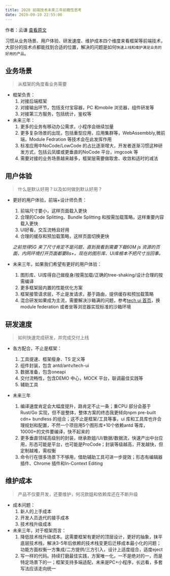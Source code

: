 ```yaml
---
title: 2020 前端技术未来三年前瞻性思考
date: 2020-09-10 22:55:00
---
```


作者：云谦 [查看原文](https://mp.weixin.qq.com/s/wYbj9d3bVExfu3owx7sJuQ)

习惯从业务场景、用户体验、研发速度、维护成本四个维度来看框架等前端技术，大部分的技术点都能找到合适的位置，解决的问题是如何`快速上线和维护满足业务的好用的产品`。

## 业务场景
> 从框架的角度看业务需要
* 框架负责：
  1. 对接后端框架
  2. 对接输出环节，包括支付宝容器，PC 和mobile 浏览器，组件研发等
  3. 对接第三方服务，包括统计，鉴权等
* 未来三年：
  1. 更多的业务有移动办公需求，小程序会继续加量
  2. 更多复杂场景的出现，包括重型应用，应用集群等，WebAssembbly,微前端，Module Fedration 等技术会在此发挥作用
  3. 标准应用中NoCode/LowCode 的占比逐渐增大，开发者逐渐习惯这种研发方式，包括云凤蝶或更垂直的NoCode 平台，imgcook 等
  4. 需要对接的业务场景越来越多，框架层需要做取舍、收敛和适时的减法

## 用户体验
> 什么是默认好用？以及如何做到默认好用？
* 更好的用户体验，前端+设计师负责：
  1. 前端尺寸要小，这样页面载入更快
  2. 合理的Code Splitting、Bundle Splitting 和按需加载策略，这样重要内容载入更快
  3. UI好看，交互流畅且好用
  4. 合理的缓存和预加载策略，这样页面切换更快
  
  *之前觉得5G 来了尺寸肯定不是问题，直到我看到需要下载60M js 资源的页面，内网环境打开页面都要8s+。现在的图形库、UI库根本不把尺寸当回事。*

* 未来三年，如果我们希望有更好的用户体验：
  1. 图形库、UI库得自己做瘦身/按需加载/正确的tree-shaking/设计合理的按需编译
  2. 更多框架层内置的性能优化方案
  3. 框架接管请求层，不止是发请求，基于路由，提供缓存和预加载策略
  4. 混合研发如果成为主流，需要解决沙箱满的问题，参考[tech ui 首页](https://m.statscrop.com/www/techui.in)，换module federation 或者坐等浏览器实现标准的沙箱环境

## 研发速度
> 如何快速完成研发，并完成交付上线
* 各方配合，不止是框架：
  1. 工具提速、框架瘦身、TS 定义等
  2. 组件封装，包含 antd/antv/tech-ui
  3. 数据准备，包含oneapi
  4. 交付流畅性，包含DEMO 中心，MOCK 平台，联调最佳实践等
  5. 辅助工具

* 未来三年
  1. 编译速度肯定会大幅度提升，路肯定不止一条；重CPU 部分会基于Rust/Go 实现，但不是整体，整体方案的终态我更倾向npm pre-built cdn+ bundless 的组合；这不止是框架/工具等事，ui 库和工具库也许合理规划和配置，不然一个项目用5个图形库+10个依赖antd 等库，10000+的文件要编译，快不起来的
  2. 更多垂直领域高级别的封装，继承款姐/UI/数据/数据流，快速产出中台应用，形态可能是平台，也可能是ProCode；封装等级越高，开发越快，但定制越难，需权衡
  3. 命令行在很多场景下不够用，借助辅助工具可进一步提效；形态有编辑器插件、Chrome 插件和In-Context Editing

## 维护成本
> 产品不仅要开发，还要维护，何况款姐和依赖库还在不断升级
* 成本问题：
  1. 新人的上手成本
  2. 开发人员迭代的接手成本
  3. 技术栈升级成本
* 未来三年，对于框架而言：
  1. 降低技术栈升级成本。这需要框架有更好的顶层设计，更好的抽象，抹平底层技术栈，解决3-5年后依赖的技术栈变更后迁移成本最小化的问题；功能方面权衡一方集成/二方提供/三方引入，设计上适度组合，适度eject
  2. 写一样的代码。持续打磨最佳实践，方案唯一化，一不是绝对的一，而是特定场景下的一；框架支持多端适配，未来是PC+小程序，长远看，多套写法应该走向统一
  
